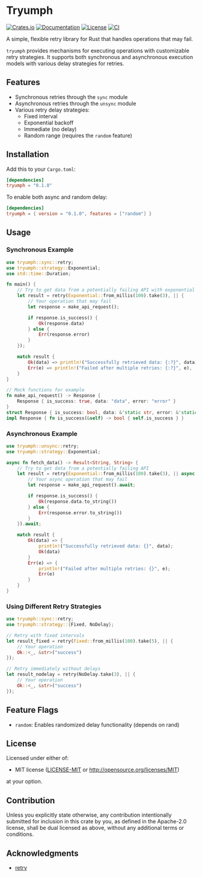 # Tryumph

[![Crates.io](https://img.shields.io/crates/v/tryumph.svg)](https://crates.io/crates/tryumph)
[![Documentation](https://docs.rs/tryumph/badge.svg)](https://docs.rs/tryumph)
[![License](https://img.shields.io/crates/l/tryumph.svg)](https://github.com/tnzzzhlp/tryumph#license)
[![CI](https://github.com/tnzzzhlp/tryumph/workflows/CI/badge.svg)](https://github.com/tnzzzhlp/tryumph/actions)

A simple, flexible retry library for Rust that handles operations that may fail.

`tryumph` provides mechanisms for executing operations with customizable retry strategies. It supports both synchronous and asynchronous execution models with various delay strategies for retries.

## Features

- Synchronous retries through the `sync` module
- Asynchronous retries through the `unsync` module
- Various retry delay strategies:
  - Fixed interval
  - Exponential backoff
  - Immediate (no delay)
  - Random range (requires the `random` feature)

## Installation

Add this to your `Cargo.toml`:

```toml
[dependencies]
tryumph = "0.1.0"
```

To enable both async and random delay:

```toml
[dependencies]
tryumph = { version = "0.1.0", features = ["random"] }
```

## Usage

### Synchronous Example

```rust
use tryumph::sync::retry;
use tryumph::strategy::Exponential;
use std::time::Duration;

fn main() {
    // Try to get data from a potentially failing API with exponential backoff
    let result = retry(Exponential::from_millis(100).take(3), || {
        // Your operation that may fail
        let response = make_api_request();

        if response.is_success() {
            Ok(response.data)
        } else {
            Err(response.error)
        }
    });

    match result {
        Ok(data) => println!("Successfully retrieved data: {:?}", data),
        Err(e) => println!("Failed after multiple retries: {:?}", e),
    }
}

// Mock functions for example
fn make_api_request() -> Response {
    Response { is_success: true, data: "data", error: "error" }
}
struct Response { is_success: bool, data: &'static str, error: &'static str }
impl Response { fn is_success(&self) -> bool { self.is_success } }
```

### Asynchronous Example

```rust
use tryumph::unsync::retry;
use tryumph::strategy::Exponential;

async fn fetch_data() -> Result<String, String> {
    // Try to get data from a potentially failing API
    let result = retry(Exponential::from_millis(100).take(3), || async {
        // Your async operation that may fail
        let response = make_api_request().await;

        if response.is_success() {
            Ok(response.data.to_string())
        } else {
            Err(response.error.to_string())
        }
    }).await;

    match result {
        Ok(data) => {
            println!("Successfully retrieved data: {}", data);
            Ok(data)
        }
        Err(e) => {
            println!("Failed after multiple retries: {}", e);
            Err(e)
        }
    }
}
```

### Using Different Retry Strategies

```rust
use tryumph::sync::retry;
use tryumph::strategy::{Fixed, NoDelay};

// Retry with fixed intervals
let result_fixed = retry(Fixed::from_millis(100).take(5), || {
    // Your operation
    Ok::<_, &str>("success")
});

// Retry immediately without delays
let result_nodelay = retry(NoDelay.take(3), || {
    // Your operation
    Ok::<_, &str>("success")
});
```

## Feature Flags

- `random`: Enables randomized delay functionality (depends on rand)

## License

Licensed under either of:

- MIT license ([LICENSE-MIT](LICENSE-MIT) or <http://opensource.org/licenses/MIT>)

at your option.

## Contribution

Unless you explicitly state otherwise, any contribution intentionally submitted for inclusion in this crate by you, as defined in the Apache-2.0 license, shall be dual licensed as above, without any additional terms or conditions.

## Acknowledgments

- [retry](https://github.com/jimmycuadra/retry)
